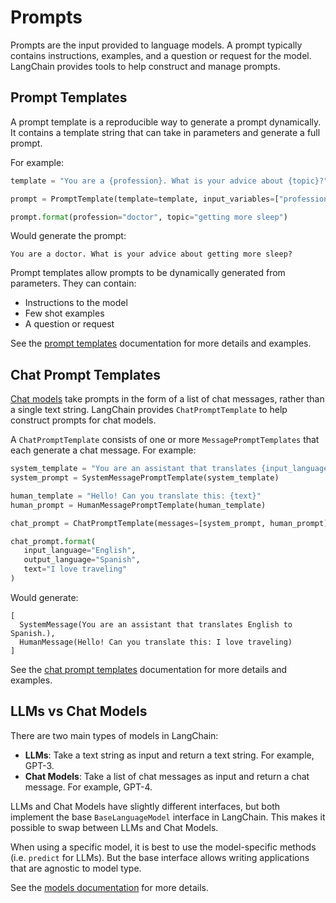 

# Prompts

Prompts are the input provided to language models. A prompt typically contains instructions, examples, and a question or request for the model. LangChain provides tools to help construct and manage prompts.

## Prompt Templates

A prompt template is a reproducible way to generate a prompt dynamically. It contains a template string that can take in parameters and generate a full prompt. 

For example:

```python
template = "You are a {profession}. What is your advice about {topic}?"

prompt = PromptTemplate(template=template, input_variables=["profession", "topic"])

prompt.format(profession="doctor", topic="getting more sleep")
```

Would generate the prompt:

```
You are a doctor. What is your advice about getting more sleep?
```

Prompt templates allow prompts to be dynamically generated from parameters. They can contain:

- Instructions to the model 
- Few shot examples
- A question or request

See the [prompt templates](/docs/modules/model_io/prompts/prompt_templates/) documentation for more details and examples.

## Chat Prompt Templates

[Chat models](/docs/modules/model_io/models/chat/) take prompts in the form of a list of chat messages, rather than a single text string. LangChain provides `ChatPromptTemplate` to help construct prompts for chat models.

A `ChatPromptTemplate` consists of one or more `MessagePromptTemplates` that each generate a chat message. For example:

```python
system_template = "You are an assistant that translates {input_language} to {output_language}."
system_prompt = SystemMessagePromptTemplate(system_template) 

human_template = "Hello! Can you translate this: {text}" 
human_prompt = HumanMessagePromptTemplate(human_template)

chat_prompt = ChatPromptTemplate(messages=[system_prompt, human_prompt])

chat_prompt.format(
   input_language="English", 
   output_language="Spanish",
   text="I love traveling"
)
```

Would generate:

```
[
  SystemMessage(You are an assistant that translates English to Spanish.),
  HumanMessage(Hello! Can you translate this: I love traveling)
]
```

See the [chat prompt templates](/docs/modules/model_io/prompts/chat/) documentation for more details and examples.

## LLMs vs Chat Models

There are two main types of models in LangChain:

- **LLMs**: Take a text string as input and return a text string. For example, GPT-3.
- **Chat Models**: Take a list of chat messages as input and return a chat message. For example, GPT-4.

LLMs and Chat Models have slightly different interfaces, but both implement the base `BaseLanguageModel` interface in LangChain. This makes it possible to swap between LLMs and Chat Models.

When using a specific model, it is best to use the model-specific methods (i.e. `predict` for LLMs). But the base interface allows writing applications that are agnostic to model type.

See the [models documentation](/docs/modules/model_io/models/) for more details.

